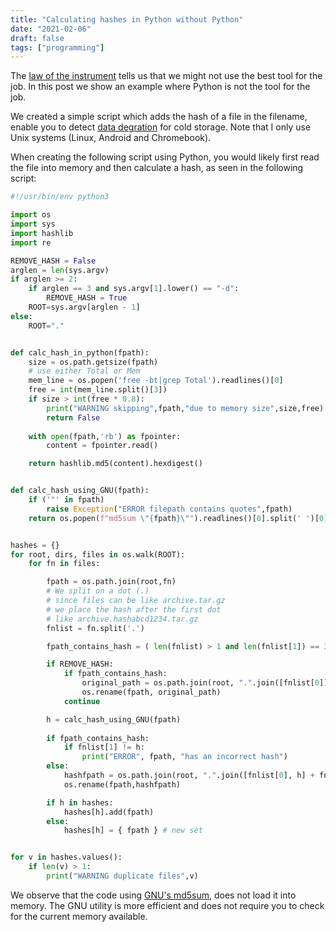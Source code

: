 ```yaml
---
title: "Calculating hashes in Python without Python"
date: "2021-02-06"
draft: false
tags: ["programming"]
---
```



The
[law of the instrument](https://en.wikipedia.org/wiki/Law_of_the_instrument)
tells us that we might not use the best tool for the job.
In this post we show an example where Python is not the tool for the job.

We created a simple script which adds the hash of a file in the filename,
enable you to detect
[data degration](https://en.wikipedia.org/wiki/Data_degradation)
for cold storage.
Note that I only use Unix systems (Linux, Android and Chromebook).

When creating the following script using Python,
you would likely first read the file into memory and then calculate a hash,
as seen in the following script:


```python
#!/usr/bin/env python3

import os
import sys
import hashlib
import re

REMOVE_HASH = False
arglen = len(sys.argv)
if arglen >= 2:
	if arglen == 3 and sys.argv[1].lower() == "-d":
		REMOVE_HASH = True
	ROOT=sys.argv[arglen - 1]
else:
	ROOT="."


def calc_hash_in_python(fpath):
	size = os.path.getsize(fpath)
	# use either Total or Mem
	mem_line = os.popen('free -bt|grep Total').readlines()[0]
	free = int(mem_line.split()[3])
	if size > int(free * 0.8):
		print("WARNING skipping",fpath,"due to memory size",size,free)
		return False
	
	with open(fpath,'rb') as fpointer:
		content = fpointer.read()

	return hashlib.md5(content).hexdigest()


def calc_hash_using_GNU(fpath):
	if ('"' in fpath)
		raise Exception("ERROR filepath contains quotes",fpath)
	return os.popen(f"md5sum \"{fpath}\"").readlines()[0].split(' ')[0]


hashes = {}
for root, dirs, files in os.walk(ROOT):
	for fn in files:

		fpath = os.path.join(root,fn)
		# We split on a dot (.)
		# since files can be like archive.tar.gz
		# we place the hash after the first dot
		# like archive.hashabcd1234.tar.gz
		fnlist = fn.split('.')

		fpath_contains_hash = ( len(fnlist) > 1 and len(fnlist[1]) == 32 and re.match("^[0-9a-f]+$", fnlist[1]) )

		if REMOVE_HASH:
			if fpath_contains_hash:
				original_path = os.path.join(root, ".".join([fnlist[0]] + fnlist[2:]) )
				os.rename(fpath, original_path)
			continue

		h = calc_hash_using_GNU(fpath)
		
		if fpath_contains_hash:
			if fnlist[1] != h:
				print("ERROR", fpath, "has an incorrect hash")
		else:
			hashfpath = os.path.join(root, ".".join([fnlist[0], h] + fnlist[1:]) )
			os.rename(fpath,hashfpath)

		if h in hashes:
			hashes[h].add(fpath)
		else:
			hashes[h] = { fpath } # new set


for v in hashes.values():
	if len(v) > 1:
		print("WARNING duplicate files",v)


```

We observe that the code using
[GNU's md5sum](https://man7.org/linux/man-pages/man1/md5sum.1.html),
does not load it into memory.
The GNU utility is more efficient
and does not require you to check for the current memory available.



